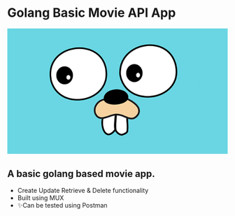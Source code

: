 # Golang Basic Movie API App

![N|Solid](https://github.com/rachitaryal/golang-basic-movie-app/blob/dev/square-gopher.png?raw=true)

## A basic golang based movie app.

- Create Update Retrieve & Delete functionality
- Built using MUX
- ✨Can be tested using Postman
